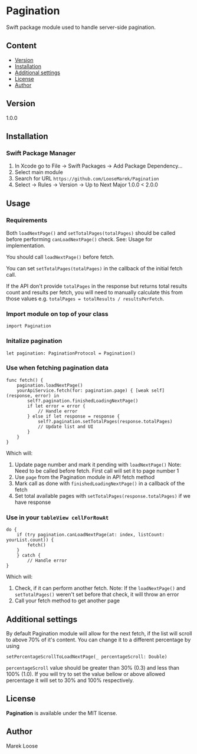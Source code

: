 # Pagination

Swift package module used to handle server-side pagination.

## Content

- [Version](#version)
- [Installation](#installation)
- [Additional settings](#additional-settings)
- [License](#license)
- [Author](#author)

## Version

1.0.0

## Installation

### Swift Package Manager

1. In Xcode go to File -> Swift Packages -> Add Package Dependency...
2. Select main module
3. Search for URL `https://github.com/LooseMarek/Pagination`
4. Select -> Rules -> Version -> Up to Next Major 1.0.0 < 2.0.0

## Usage

### Requirements

Both `loadNextPage()` and `setTotalPages(totalPages)` should be called before performing `canLoadNextPage()` check. See: Usage for implementation.

You should call `loadNextPage()` before fetch.

You can set `setTotalPages(totalPages)` in the callback of the initial fetch call.

If the API don't provide `totalPages` in the response but returns total results count and results per fetch, you will need to manually calculate this from those values e.g. `totalPages = totalResults / resultsPerFetch`. 

### Import module on top of your class

```
import Pagination
```

### Initalize pagination

```
let pagination: PaginationProtocol = Pagination()
```

### Use when fetching pagination data

```
func fetch() {
    pagination.loadNextPage()
    yourApiService.fetch(for: pagination.page) { [weak self] (response, error) in
        self?.pagination.finishedLoadingNextPage()
        if let error = error {
            // Handle error
        } else if let response = response {
            self?.pagination.setTotalPages(response.totalPages)
            // Update list and UI
        }
    }
}
```

Which will:

1. Update page number and mark it pending with `loadNextPage()` Note: Need to be called before fetch. First call will set it to page number 1
2. Use `page` from the Pagination module in API fetch method
3. Mark call as done with `finishedLoadingNextPage()` in a callback of the fetch
4. Set total available pages with `setTotalPages(response.totalPages)` if we have response

### Use in your `tableView cellForRowAt`

```
do {
	if (try pagination.canLoadNextPage(at: index, listCount: yourList.count)) {
	    fetch()
	}
	} catch {
		// Handle error
}
```

Which will:

1. Check, if it can perform another fetch. Note: If the `loadNextPage()` and `setTotalPages()` weren't set before that check, it will throw an error
2. Call your fetch method to get another page

## Additional settings

By default Pagination module will allow for the next fetch, if the list will scroll to above 70% of it's content. 
You can change it to a different percentage by using 

```
setPercentageScrollToLoadNextPage(_ percentageScroll: Double)
```

`percentageScroll` value should be greater than 30% (0.3) and less than 100% (1.0). If you will try to set the value bellow or above allowed percentage it will set to 30% and 100% respectively.

## License

**Pagination** is available under the MIT license.

## Author

Marek Loose

